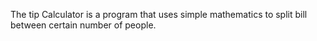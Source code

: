 The tip Calculator is a program that uses simple mathematics to split bill between certain number of people.
